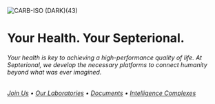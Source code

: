 ![CARB-ISO (DARK)(43)](https://github.com/user-attachments/assets/33b5b945-3b63-4a85-9b39-9e1356bc392c)


# Your Health. Your Septerional.

###### Your health is key to achieving a high-performance quality of life. At Septerional, we develop the necessary platforms to connect humanity beyond what was ever imagined.

###### [Join Us](https://septerional.com/joinus) • [Our Laboratories](https://septerional.com/labs) • [Documents](https://septerional.com/docs) • [Intelligence Complexes](https://septerional.com/complex)
